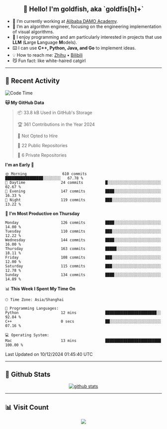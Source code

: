 
<h2 align="center">👋 Hello! I'm goldfish, aka `goldfis[h]+`</h2>

- 📍 I’m currently working at [Alibaba DAMO Academy](https://damo.alibaba.com/).  
- 🌱 I’m an algorithm engineer, focusing on the engineering implementation of visual algorithms.  
- 💬 I enjoy programming and am particularly interested in projects that use **LLM** (**L**arge **L**anguage **M**odels).   
- ⌨️ I can use **C++, Python, Java, and Go** to implement ideas.  
- 💡 How to reach me: [Zhihu](https://www.zhihu.com/people/goldfishh) • [Bilibili](https://space.bilibili.com/11349246)  
- 😼 Fun fact: like white-haired catgirl  

-------

## 🔧 Recent Activity

<!--START_SECTION:waka-->
![Code Time](http://img.shields.io/badge/Code%20Time-91%20hrs%207%20mins-blue)

**🐱 My GitHub Data** 

> 📦 33.8 kB Used in GitHub's Storage 
 > 
> 🏆 361 Contributions in the Year 2024
 > 
> 🚫 Not Opted to Hire
 > 
> 📜 22 Public Repositories 
 > 
> 🔑 6 Private Repositories 
 > 
**I'm an Early 🐤** 

```text
🌞 Morning                610 commits         █████████████████░░░░░░░░   67.78 % 
🌆 Daytime                24 commits          █░░░░░░░░░░░░░░░░░░░░░░░░   02.67 % 
🌃 Evening                147 commits         ████░░░░░░░░░░░░░░░░░░░░░   16.33 % 
🌙 Night                  119 commits         ███░░░░░░░░░░░░░░░░░░░░░░   13.22 % 
```
📅 **I'm Most Productive on Thursday** 

```text
Monday                   126 commits         ████░░░░░░░░░░░░░░░░░░░░░   14.00 % 
Tuesday                  110 commits         ███░░░░░░░░░░░░░░░░░░░░░░   12.22 % 
Wednesday                144 commits         ████░░░░░░░░░░░░░░░░░░░░░   16.00 % 
Thursday                 163 commits         █████░░░░░░░░░░░░░░░░░░░░   18.11 % 
Friday                   108 commits         ███░░░░░░░░░░░░░░░░░░░░░░   12.00 % 
Saturday                 115 commits         ███░░░░░░░░░░░░░░░░░░░░░░   12.78 % 
Sunday                   134 commits         ████░░░░░░░░░░░░░░░░░░░░░   14.89 % 
```


📊 **This Week I Spent My Time On** 

```text
🕑︎ Time Zone: Asia/Shanghai

💬 Programming Languages: 
Python                   12 mins             ███████████████████████░░   92.84 % 
C++                      0 secs              ██░░░░░░░░░░░░░░░░░░░░░░░   07.16 % 

💻 Operating System: 
Mac                      13 mins             █████████████████████████   100.00 % 
```


 Last Updated on 10/12/2024 01:45:40 UTC
<!--END_SECTION:waka-->

-------

## 📆 Github Stats

<p align="center">
    <a href="https://github.com/anuraghazra/github-readme-stats">
      <img src="https://github-readme-stats.vercel.app/api?username=goldfishh&show_icons=true&theme=dracula" alt="github stats" />
    </a>
</p>

-------

## 📊 Visit Count

<p align="center">
  <a href="https://count.getloli.com/"><img src="https://count.getloli.com/get/@:goldfishh?theme=rule34"></a>
</p>
